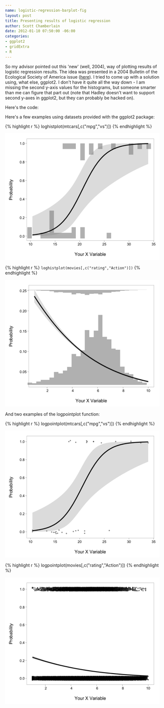 ```yaml
--- 
name: logistic-regression-barplot-fig
layout: post
title: Presenting results of logistic regression
author: Scott Chamberlain
date: 2012-01-10 07:50:00 -06:00
categories: 
- ggplot2
- gridExtra
- R
---
```


So my advisor pointed out this 'new' (well, 2004), way of plotting results of logistic regression results.  The idea was presented in a 2004 Bulletin of the Ecological Society of America issue ([here][]).  I tried to come up with a  solution using, what else, ggplot2.  I don't have it quite all the way down - I am missing the second y-axis values for the histograms, but someone smarter than me can figure that part out (note that Hadley doesn't want to support second y-axes in ggplot2, but they can probably be hacked on). 

Here's the code:
<script src="https://gist.github.com/1589136.js?file=loghistplot.R"></script>


Here's a few examples using datasets provided with the ggplot2 package:

{% highlight r %}
loghistplot(mtcars[,c("mpg","vs")])
{% endhighlight %}

![mtcars plot](/images/posts/mtcarsplot.png)


{% highlight r %}
`loghistplot(movies[,c("rating","Action")])`
{% endhighlight %}

![movies plot](/images/posts/moviesplot.png)


And two examples of the logpointplot function:

{% highlight r %}
logpointplot(mtcars[,c("mpg","vs")])
{% endhighlight %}

![mtcars point plot](/images/posts/logpointplot1.png)


{% highlight r %}
logpointplot(movies[,c("rating","Action")])
{% endhighlight %}

![movies point plot](/images/posts/logpointplot2.png)


[here]: http://esapubs.org/bulletin/backissues/085-3/bulletinjuly2004_2column.htm#tools1